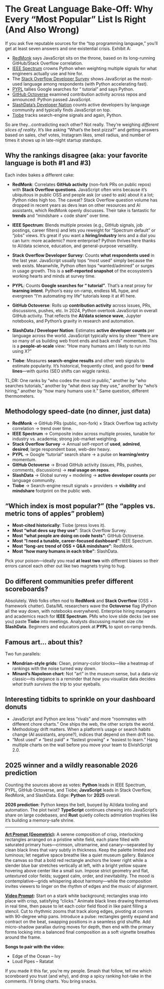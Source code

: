 # The Great Language Bake-Off: Why Every “Most Popular” List Is Right (And Also Wrong)

If you ask five reputable sources for the “top programming language,” you’ll get at least seven answers and one existential crisis. Exhibit A:

* [RedMonk](https://redmonk.com/rstephens/2025/06/18/stackoverflow/) says JavaScript sits on the throne, based on its long-running GitHub/Stack Overflow correlation.
* [IEEE Spectrum](https://spectrum.ieee.org/top-programming-languages-2025) crowns Python when weighting multiple signals for what engineers actually use and hire for.
* The [Stack Overflow Developer Survey](https://survey.stackoverflow.co/) shows JavaScript as the most-used language among respondents (with Python accelerating fast).
* [PYPL](https://pypl.github.io/PYPL.html#google_vignette) tallies Google searches for “<language> tutorial” and says Python.
* [GitHub Octoverse](https://github.blog/news-insights/octoverse/octoverse-2024/#the-most-popular-programming-languages) examined contribution activity across repos and announced: Python passed JavaScript.
* [SlashData’s Developer Nation](https://developernation.net/resources/reports/sizing-programming-language-communities-29/) counts active developers by language community and typically finds JavaScript on top.
* [Tiobe](https://www.tiobe.com/tiobe-index/) tracks search-engine signals and again, Python.

So are they…contradicting each other? Not really. They’re weighing *different slices of reality*. It’s like asking “What’s the best pizza?” and getting answers based on sales, chef votes, Instagram likes, smell radius, and number of times it shows up in late-night startup standups.

## Why the rankings disagree (aka: your favorite language is both #1 and #3)

Each index bakes a different cake:

* **RedMonk**: Correlates **GitHub activity** (non-fork PRs on public repos) with **Stack Overflow questions**. JavaScript often wins because it’s ubiquitous in public OSS and people ask (or used to ask) about it a lot; Python rides high too. The caveat? Stack Overflow question volume has dropped in recent years as devs lean on other resources and AI assistants, which RedMonk openly discusses. Their take is fantastic for **trends** and “mindshare + code share” over time.

* **IEEE Spectrum**: Blends multiple proxies (e.g., GitHub signals, job postings, career filters) and lets you reweight for “Spectrum default” or “jobs” views. It’s great if you want a **hiring/industry** lens and a dial you can turn: more academic? more enterprise? Python thrives here thanks to AI/data science, education, and general-purpose versatility.

* **Stack Overflow Developer Survey**: Counts **what respondents used** in the last year. JavaScript usually tops “most used” simply because the web exists. Meanwhile, Python often tops “wanted/admired” or surges in usage growth. This is a **self-reported snapshot** of the ecosystem’s working hearts and minds at survey time.

* **PYPL**: Counts **Google searches for “<language> tutorial”**. That’s a neat proxy for **learning intent**. Python’s easy on-ramp, endless ML hype, and evergreen “I’m automating my life” tutorials keep it at #1 here.

* **GitHub Octoverse**: Rolls up **contribution activity** across issues, PRs, discussions, pushes, etc. In 2024, Python overtook JavaScript in overall GitHub activity. That reflects the **AI/data science wave**, Jupyter notebooks, and Python’s gravity in research and automation.

* **SlashData / Developer Nation**: Estimates **active developer counts** per language across the world. JavaScript typically wins by sheer “there are so many of us building web front ends and back ends” momentum. This is a **people-at-scale** view: “How many humans am I likely to run into using X?”

* **Tiobe**: Measures **search-engine results** and other web signals to estimate popularity. It’s historical, frequently cited, and good for **trend lines**—with quirks (SEO shifts can wiggle ranks).

TL;DR: One ranks by “who codes the most in public,” another by “who searches tutorials,” another by “what devs say they use,” another by “who’s hiring,” another by “how many humans use it.” Same question, different thermometers.

## Methodology speed-date (no dinner, just data)

* **RedMonk** → GitHub PRs (public, non-fork) × Stack Overflow tag activity correlation → trend over time.
* **IEEE Spectrum** → Composite index across multiple proxies, tunable for industry vs. academia; strong job-market weighting.
* **Stack Overflow Survey** → Annual self-report of **used**, **admired**, **desired**; large respondent base, web-dev heavy.
* **PYPL** → Google “tutorial” search share → a pulse on **learning/entry** momentum.
* **GitHub Octoverse** → Broad GitHub activity (issues, PRs, pushes, comments, discussions) → **real usage on repos**.
* **SlashData** → Global survey + modeling → **active developer counts** per language community.
* **Tiobe** → Search-engine result signals + providers → **visibility** and **mindshare** footprint on the public web.

## “Which index is most popular?” (the “apples vs. metric tons of apples” problem)

* **Most-cited historically**: Tiobe (press loves it).
* **Most “what devs say they use”**: Stack Overflow Survey.
* **Most “what people are doing on code hosts”**: GitHub Octoverse.
* **Most “I need a tunable, career-focused dashboard”**: IEEE Spectrum.
* **Most “long-arc trend of OSS + Q&A mindshare”**: RedMonk.
* **Most “how many humans in each tribe”**: SlashData.

Pick your poison—ideally you read **at least two** with different biases so their errors cancel each other out like two magnets trying to hug.

## Do different communities prefer different scoreboards?

Absolutely. Web folks often nod to **RedMonk** and **Stack Overflow** (OSS + framework chatter). Data/ML researchers wave the **Octoverse** flag (Python all the way down, with notebooks everywhere). Enterprise hiring managers and academics reach for **IEEE Spectrum**. PMs who love slide decks (we see you) paste **Tiobe** into meetings. Analysts discussing market size cite **SlashData**. Beginners and educators peek at **PYPL** to spot on-ramp trends.

## Famous art… about this?

Two fun parallels:

* **Mondrian-style grids**: Clean, primary-color blocks—like a heatmap of rankings with the noise turned way down.
* **Minard’s Napoleon chart**: Not “art” in the museum sense, but a data-viz classic—its elegance is a reminder that *how* you visualize data decides *what truth survives* the trip to your eyeballs.

## Interesting tidbits to sprinkle on your dashboard donuts

* JavaScript and Python are less “rivals” and more “roommates with different chore charts.” One ships the web, the other scripts the world.
* Methodology drift matters. When a platform’s usage or search habits change (AI assistants, anyone?), indices that depend on them drift too.
* “Most used” ≠ “best paid” ≠ “fastest growing” ≠ “easiest to learn.” Hang multiple charts on the wall before you move your team to ElvishScript 2.0.

## 2025 winner and a wildly reasonable 2026 prediction

Counting the sources above as votes: **Python** leads in IEEE Spectrum, PYPL, GitHub Octoverse, and Tiobe; **JavaScript** leads in Stack Overflow, RedMonk, and SlashData. Edge: **Python** for **2025** overall.

**2026 prediction**: Python keeps the belt, buoyed by AI/data tooling and automation. The plot twist? **TypeScript** continues chewing into JavaScript’s share on large codebases, and **Rust** quietly collects admiration trophies like it’s building a memory-safe shrine.

---

**[Art Prompt (Geometric)](https://lumaiere.com/?gallery=geometric):**
A serene composition of crisp, interlocking rectangles arranged on a pristine white field, each plane filled with saturated primary hues—crimson, ultramarine, and canary—separated by clean black lines that vary subtly in thickness. Keep the palette limited and luminous; let negative space breathe like a quiet museum gallery. Balance the canvas so that a bold red rectangle anchors the lower right while a slender blue bar stretches vertically at left, with a bright yellow square hovering above center like a small sun. Impose strict geometry and flat, untextured color fields; suggest calm, order, and inevitability. The mood is contemplative—grids whispering about harmony—while the composition invites viewers to linger on the rhythm of edges and the music of alignment.

**[Video Prompt](https://www.tiktok.com/@davelumai/video/7563023912959855903):**
Start on a stark white background; rectangles snap into place with crisp, satisfying “clicks.” Animate black lines drawing themselves in real time, then pause to let each color field flood in like paint filling a stencil. Cut to rhythmic zooms that track along edges, pivoting at corners with 90-degree whip pans. Introduce a pulse: rectangles gently expand and contract on the beat, swapping positions in a seamless grid shuffle. Add micro-shadow parallax during moves for depth, then end with the primary forms locking into a balanced final composition as a soft vignette breathes around the frame.

**Songs to pair with the video:**

* Edge of the Ocean – Ivy
* Loud Pipes – Ratatat

If you made it this far, you’re my people. Smash that follow, tell me which scoreboard you trust (and why), and drop a spicy ranking hot-take in the comments. I’ll bring charts. You bring snacks.
